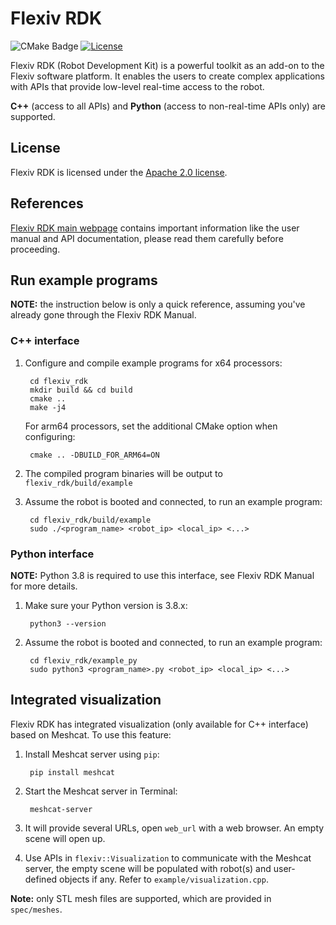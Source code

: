 # Flexiv RDK

![CMake Badge](https://github.com/flexivrobotics/flexiv_rdk/actions/workflows/cmake.yml/badge.svg)
[![License](https://img.shields.io/badge/License-Apache%202.0-blue.svg)](https://opensource.org/licenses/Apache-2.0)

Flexiv RDK (Robot Development Kit) is a powerful toolkit as an add-on to the Flexiv software platform. It enables the users to create complex applications with APIs that provide low-level real-time access to the robot.

**C++** (access to all APIs) and **Python** (access to non-real-time APIs only) are supported.

## License

Flexiv RDK is licensed under the [Apache 2.0 license](https://www.apache.org/licenses/LICENSE-2.0.html).

## References

[Flexiv RDK main webpage](https://rdk.flexiv.com/) contains important information like the user manual and API documentation, please read them carefully before proceeding.

## Run example programs

**NOTE:** the instruction below is only a quick reference, assuming you've already gone through the Flexiv RDK Manual.

### C++ interface

1. Configure and compile example programs for x64 processors:

        cd flexiv_rdk
        mkdir build && cd build
        cmake ..
        make -j4

   For arm64 processors, set the additional CMake option when configuring:

        cmake .. -DBUILD_FOR_ARM64=ON

2. The compiled program binaries will be output to ``flexiv_rdk/build/example``
3. Assume the robot is booted and connected, to run an example program:

        cd flexiv_rdk/build/example
        sudo ./<program_name> <robot_ip> <local_ip> <...>

### Python interface

**NOTE:** Python 3.8 is required to use this interface, see Flexiv RDK Manual for more details.

1. Make sure your Python version is 3.8.x:

        python3 --version

2. Assume the robot is booted and connected, to run an example program:

        cd flexiv_rdk/example_py
        sudo python3 <program_name>.py <robot_ip> <local_ip> <...>

## Integrated visualization

Flexiv RDK has integrated visualization (only available for C++ interface) based on Meshcat. To use this feature:

1. Install Meshcat server using ``pip``:

        pip install meshcat

2. Start the Meshcat server in Terminal:

        meshcat-server

3. It will provide several URLs, open ``web_url`` with a web browser. An empty scene will open up.

4. Use APIs in ``flexiv::Visualization`` to communicate with the Meshcat server, the empty scene will be populated with robot(s) and user-defined objects if any. Refer to ``example/visualization.cpp``.

**Note:** only STL mesh files are supported, which are provided in ``spec/meshes``.

